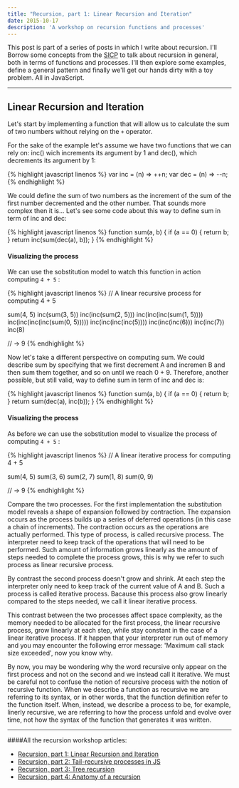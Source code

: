 ```yaml
---
title: "Recursion, part 1: Linear Recursion and Iteration"
date: 2015-10-17
description: 'A workshop on recursion functions and processes'
---
```



This post is part of a series of posts in which I write about recursion. I'll Borrow some concepts from the [SICP](https://mitpress.mit.edu/sicp/) to talk about recursion in general, both in terms of functions and processes. I'll then explore some examples, define a general pattern and finally we'll get our hands dirty with a toy problem. All in JavaScript.

* * *


## Linear Recursion and Iteration

Let's start by implementing a function that will allow us to calculate the sum of two numbers without relying on the `+` operator.

For the sake of the example let's assume we have two functions that we can rely on: inc() wich increments its argument by 1 and dec(), which decrements its argument by 1:

{% highlight javascript linenos %}
var inc = (n) => ++n;
var dec = (n) => --n;
{% endhighlight %}

We could define the sum of two numbers as the increment of the sum of the first number decremented and the other number. That sounds more complex then it is...
Let's see some code about this way to define sum in term of inc and dec:

{% highlight javascript linenos %}
function sum(a, b) {
  if (a == 0) {
    return b;
  }
  return inc(sum(dec(a), b));
}
{% endhighlight %}



#### Visualizing the process

We can use the sobstitution model to watch this function in action computing `4 + 5` :

{% highlight javascript linenos %}
// A linear recursive process for computing 4 + 5

sum(4, 5)
inc(sum(3, 5))
inc(inc(sum(2, 5)))
inc(inc(inc(sum(1, 5))))
inc(inc(inc(inc(sum(0, 5)))))
inc(inc(inc(inc(5))))
inc(inc(inc(6)))
inc(inc(7))
inc(8)

// -> 9
{% endhighlight %}

Now let's take a different perspective on computing sum. We could describe sum by specifying that we first decrement A and incremen B and then sum them together, and so on until we reach 0 + 9. Therefore, another possible, but still valid, way to define sum in term of inc and dec is:

{% highlight javascript linenos %}
function sum(a, b) {
  if (a == 0) {
    return b;
  }
  return sum(dec(a), inc(b));
}
{% endhighlight %}

#### Visualizing the process

As before we can use the sobstitution model to visualize the process of computing `4 + 5` :

{% highlight javascript linenos %}
// A linear iterative process for computing 4 + 5

sum(4, 5)
sum(3, 6)
sum(2, 7)
sum(1, 8)
sum(0, 9)

// -> 9
{% endhighlight %}

Compare the two processes. For the first implementation the substitution model reveals a shape of expansion followed by contraction. The expansion occurs as the process builds up a series of deferred operations (in this case a chain of increments). The contraction occurs as the operations are actually performed. This type of process, is called recursive process. The interpreter need to keep track of the operations that will need to be performed. Such amount of information grows linearly as the amount of steps needed to complete the process grows, this is why we refer to such process as linear recursive process.

By contrast the second process doesn't grow and shrink. At each step the interpreter only need to keep track of the current value of A and B. Such a process is called iterative process. Bacause this process also grow linearly compared to the steps needed, we call it linear iterative process.

This contrast between the two processes affect space complexity, as the memory needed to be allocated for the first process, the linear recursive process, grow linearly at each step, while stay constant in the case of a linear iterative process. If it happen that your interpreter run out of memory and you may encounter the following error message: 'Maximum call stack size exceeded', now you know why.

By now, you may be wondering why the word recursive only appear on the first process and not on the second and we instead call it iterative. We must be careful not to confuse the notion of recursive process with the notion of recursive function. When we describe a function as recursive we are referring to its syntax, or in other words, that the function definition refer to the function itself. When, instead, we describe a process to be, for example, linerly recursive, we are referring to how the process unfold and evolve over time, not how the syntax of the function that generates it was written.

* * *

####All the recursion workshop articles:

- [Recursion, part 1: Linear Recursion and Iteration](http://nick.balestra.ch/2015/recursion-workshop)
- [Recursion, part 2: Tail-recursive processes in JS](http://nick.balestra.ch/2015/recursion-workshop-part2/)
- [Recursion, part 3: Tree recursion](http://nick.balestra.ch/2015/recursion-workshop-part3/)
- [Recursion, part 4: Anatomy of a recursion](http://nick.balestra.ch/2015/recursion-workshop-part4/)
